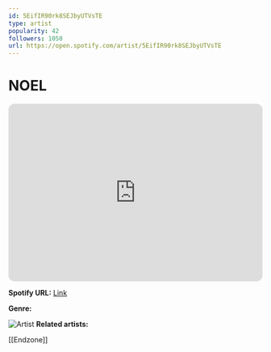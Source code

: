 ```yaml
---
id: 5EifIR90rk8SEJbyUTVsTE
type: artist
popularity: 42
followers: 1050
url: https://open.spotify.com/artist/5EifIR90rk8SEJbyUTVsTE
---
```

# NOEL

<iframe style="border-radius:12px" src="https://open.spotify.com/embed/artist/5EifIR90rk8SEJbyUTVsTE" width="100%" height="352" frameBorder="0" allowfullscreen="" allow="autoplay; clipboard-write; encrypted-media; fullscreen; picture-in-picture" loading="lazy"></iframe>

**Spotify URL:** [Link](https://open.spotify.com/artist/5EifIR90rk8SEJbyUTVsTE)

**Genre:** 

![Artist](https://i.scdn.co/image/ab6761610000e5eb3c8958d115cc0e6f7fa4abbd)
**Related artists:**

[[Endzone]]

